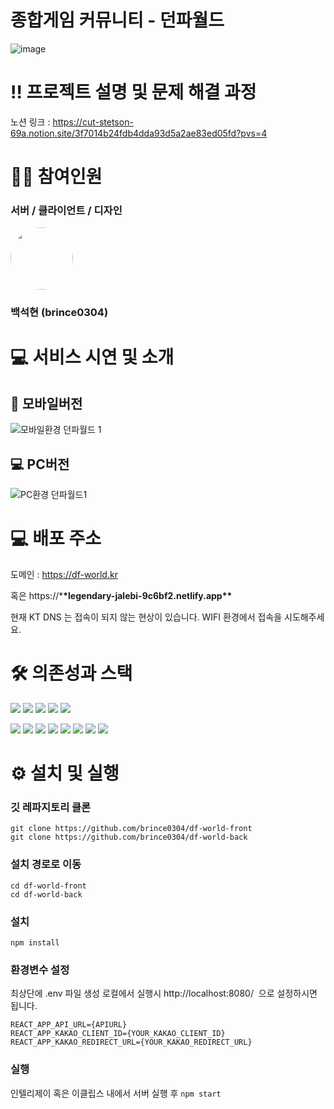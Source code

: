 # 종합게임 커뮤니티 - 던파월드

![image](https://github.com/brince0304/df-world-front/assets/110673427/5c64e632-6d8c-4e50-89e9-6f8a6707706f)

# ‼️ 프로젝트 설명 및 문제 해결 과정

노션 링크 : https://cut-stetson-69a.notion.site/3f7014b24fdb4dda93d5a2ae83ed05fd?pvs=4

# 🙋🏻 참여인원
### 서버 / 클라이언트 / 디자인
<img src="https://avatars.githubusercontent.com/u/110673427?v=4" width="100" height="100" style="border-radius: 50%" /> 
<br>

### 백석현 (brince0304)

# 💻 서비스 시연 및 소개

## 📱 모바일버전

![모바일환경 던파월드 1](https://github.com/brince0304/df-world-front/assets/110673427/f56085b6-5dfb-400e-96ff-2b8ddb522523)

## 💻 PC버전

![PC환경 던파월드1](https://github.com/brince0304/df-world-front/assets/110673427/edd375e9-9a17-4f52-b817-96de1b1a1eda)

# 💻 배포 주소

도메인 : https://df-world.kr

혹은 https://\***\*legendary-jalebi-9c6bf2.netlify.app\*\***

현재 KT DNS 는 접속이 되지 않는 현상이 있습니다. WIFI 환경에서 접속을 시도해주세요.

# **🛠 의존성과 스택**

<img src='https://img.shields.io/badge/node.js-6DA55F?style=for-the-badge&logo=node.js&logoColor=white' /> <img src="https://img.shields.io/badge/NPM-%23CB3837.svg?style=for-the-badge&logo=npm&logoColor=white"> <img src="https://img.shields.io/badge/Eslint-4B32C3?style=for-the-badge&logo=Eslint&logoColor=white" /> <img src="https://img.shields.io/badge/Prettier-F7B93E?style=for-the-badge&logo=Prettier&logoColor=white" /> <img src="https://img.shields.io/badge/Husky-00C65E?style=for-the-badge&logo=Husky&logoColor=white" />

<img src="https://img.shields.io/badge/React-61DAFB?style=for-the-badge&logo=React&logoColor=black" /> <img src="https://img.shields.io/badge/TypeScript-3178C6?style=for-the-badge&logo=TypeScript&logoColor=white"/> <img src="https://img.shields.io/badge/React_Router-CA4245?style=for-the-badge&logo=react-router&logoColor=white">
<img src="https://img.shields.io/badge/MUI-%230081CB.svg?style=for-the-badge&logo=mui&logoColor=white" /> <img src="https://img.shields.io/badge/Emotion-DB7093?style=for-the-badge&logologoColor=white" />
<img src="https://img.shields.io/badge/Axios-5A29E4?style=for-the-badge&logo=Axios&logoColor=white" />
<img src="https://img.shields.io/badge/reactquery-FF4154?style=for-the-badge&logo=reactquery&logoColor=white" />
<img src="https://img.shields.io/badge/recoil-3578E5?style=for-the-badge&logo=recoil&logoColor=white" />

# ⚙️ 설치 및 실행

### 깃 레파지토리 클론

```
git clone https://github.com/brince0304/df-world-front
git clone https://github.com/brince0304/df-world-back

```

### 설치 경로로 이동

```
cd df-world-front
cd df-world-back

```

### 설치

```
npm install

```

### 환경변수 설정

최상단에 .env 파일 생성
로컬에서 실행시 http://localhost:8080/  으로 설정하시면 됩니다.

```
REACT_APP_API_URL={APIURL}
REACT_APP_KAKAO_CLIENT_ID={YOUR_KAKAO_CLIENT_ID}
REACT_APP_KAKAO_REDIRECT_URL={YOUR_KAKAO_REDIRECT_URL}

```

### 실행

인텔리제이 혹은 이클립스 내에서 서버 실행 후
`npm start`
